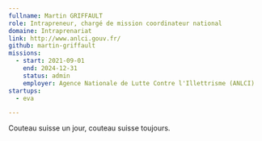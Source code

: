 ```yaml
---
fullname: Martin GRIFFAULT
role: Intrapreneur, chargé de mission coordinateur national
domaine: Intraprenariat
link: http://www.anlci.gouv.fr/
github: martin-griffault
missions:
  - start: 2021-09-01
    end: 2024-12-31
    status: admin
    employer: Agence Nationale de Lutte Contre l'Illettrisme (ANLCI)
startups:
  - eva

---
```

Couteau suisse un jour, couteau suisse toujours.
